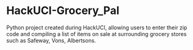 # HackUCI-Grocery_Pal
Python project created during HackUCI, allowing users to enter their zip code and compiling a list of items on sale at surrounding grocery stores such as Safeway, Vons, Albertsons.
